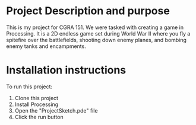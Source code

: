 # Project Description and purpose
This is my project for CGRA 151. We were tasked with creating a game in Processing. It is a 2D endless game set during World War II where you fly a spitefire over the battlefields, shooting down enemy planes, and bombing enemy tanks and encampments.

# Installation instructions
To run this project:
1. Clone this project
2. Install Processing
3. Open the "ProjectSketch.pde" file
4. Click the run button
